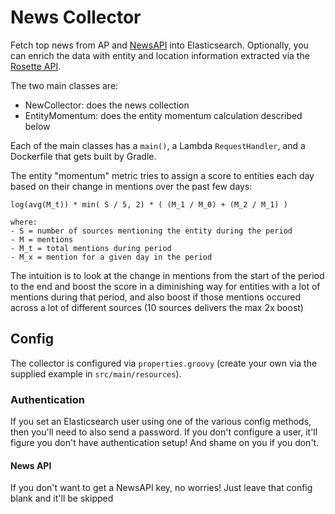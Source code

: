 # News Collector
Fetch top news from AP and [NewsAPI](https://newsapi.org) into Elasticsearch. Optionally, you can enrich the data with entity and location information extracted via the [Rosette API](https://developer.rosette.com/).

The two main classes are:
- NewCollector: does the news collection
- EntityMomentum: does the entity momentum calculation described below

Each of the main classes has a `main()`, a Lambda `RequestHandler`, and a Dockerfile that gets built by Gradle.

The entity "momentum" metric tries to assign a score to entities each day based on their change in mentions over the past few days:
```
log(avg(M_t)) * min( S / 5, 2) * ( (M_1 / M_0) + (M_2 / M_1) )

where:
- S = number of sources mentioning the entity during the period
- M = mentions
- M_t = total mentions during period
- M_x = mention for a given day in the period
```

The intuition is to look at the change in mentions from the start of the period to the end and boost the score in a diminishing way for entities with a lot of mentions during that period, and also boost if those mentions occured across a lot of different sources (10 sources delivers the max 2x boost)

## Config
The collector is configured via `properties.groovy` (create your own via the supplied example in `src/main/resources`).

### Authentication
If you set an Elasticsearch user using one of the various config methods, then you'll need to also send a password. If you don't configure a user, it'll figure you don't have authentication setup! And shame on you if you don't. 

#### News API
If you don't want to get a NewsAPI key, no worries! Just leave that config blank and it'll be skipped
